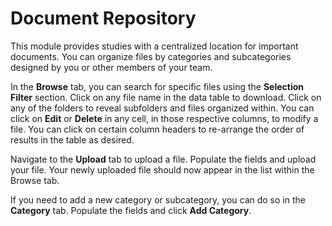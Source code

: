 # Document Repository

This module provides studies with a centralized location for important documents. You can organize files by categories and subcategories designed by you or other members of your team.

In the **Browse** tab, you can search for specific files using the **Selection Filter** section. Click on any file name in the data table to download. Click on any of the folders to reveal subfolders and files organized within. You can click on **Edit** or **Delete** in any cell, in those respective columns, to modify a file. You can click on certain column headers to re-arrange the order of results in the table as desired.

Navigate to the **Upload** tab to upload a file. Populate the fields and upload your file. Your newly uploaded file should now appear in the list within the Browse tab.

If you need to add a new category or subcategory, you can do so in the **Category** tab. Populate the fields and click **Add Category**.

